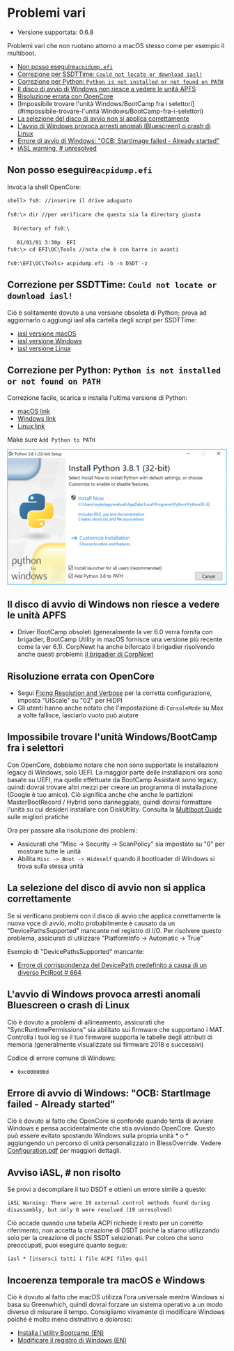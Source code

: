 # Problemi vari

* Versione supportata: 0.6.8

Problemi vari che non ruotano attorno a macOS stesso come per esempio il multiboot.

* [Non posso eseguire`acpidump.efi`](#non-posso-eseguire-acpidump-efi)
* [Correzione per SSDTTime: `Could not locate or download iasl!`](#correzione-per--ssdttime-could-not-locate-or-download-iasl)
* [Correzione per Python: `Python is not installed or not found on PATH`](#correzione-per-python-python-is-not-installed-or-not-found-on-path)
* [Il disco di avvio di Windows non riesce a vedere le unità APFS](#il-disco-di-avvio-di-Windows-non-riesce-a-vedere-le-unità-APFS)
* [Risoluzione errata con OpenCore](#risoluzione-errata-con-OpenCore)
* [Impossibile trovare l'unità Windows/BootCamp fra i selettori](#impossibile-trovare-l'unità Windows/BootCamp-fra-i-selettori)
* [La selezione del disco di avvio non si applica correttamente](#la-selezione-del-disco-di-avvio-non-si-applica-correttamente)
* [L'avvio di Windows provoca arresti anomali (Bluescreen) o crash di Linux](#l'avvio-di-Windows-provoca-arresti-anomali-Bluescreen-o-crash-di-Linux)
* [Errore di avvio di Windows: "OCB: StartImage failed - Already started"](#errore-di-avvio-di-windows:-error-ocb-startimage-failed-already-started)
* [iASL warning, # unresolved](#iasl-warning-unresolved)

## Non posso eseguire`acpidump.efi`

Invoca la shell OpenCore:

```
shell> fs0: //inserire il drive aduguato

fs0:\> dir //per verificare che questa sia la directory giusta

  Directory of fs0:\

   01/01/01 3:30p  EFI
fs0:\> cd EFI\OC\Tools //nota che è con barre in avanti

fs0:\EFI\OC\Tools> acpidump.efi -b -n DSDT -z
```

## Correzione per SSDTTime: `Could not locate or download iasl!`

Ciò è solitamente dovuto a una versione obsoleta di Python; prova ad aggiornarlo o aggiungi iasl alla cartella degli script per SSDTTime:

* [iasl versione macOS ](https://bitbucket.org/RehabMan/acpica/downloads/iasl.zip)
* [iasl versione Windows](https://acpica.org/downloads/binary-tools)
* [iasl versione Linux](http://amdosx.kellynet.nl/iasl.zip)

## Correzione per Python: `Python is not installed or not found on PATH`

Correzione facile, scarica e installa l'ultima versione di Python:

* [macOS link](https://www.python.org/downloads/macos)
* [Windows link](https://www.python.org/downloads/windows/)
* [Linux link](https://www.python.org/downloads/source/)

Make sure `Add Python to PATH`

![](../../images/troubleshooting/troubleshooting-md/python-path.png)

## Il disco di avvio di Windows non riesce a vedere le unità APFS

* Driver BootCamp obsoleti (generalmente la ver 6.0 verrà fornita con brigadier, BootCamp Utility in macOS fornisce una versione più recente come la ver 6.1). CorpNewt ha anche biforcato il brigadier risolvendo anche questi problemi: [Il brigadier di CorpNewt](https://github.com/corpnewt/brigadier)

## Risoluzione errata con OpenCore

* Segui [Fixing Resolution and Verbose](https://dortania.github.io/OpenCore-Post-Install/cosmetic/verbose.html) per la corretta configurazione, imposta "UIScale" su "02" per HiDPI
* Gli utenti hanno anche notato che l'impostazione di `ConsoleMode` su Max a volte fallisce, lasciarlo vuoto può aiutare

## Impossibile trovare l'unità Windows/BootCamp fra i selettori

Con OpenCore, dobbiamo notare che non sono supportate le installazioni legacy di Windows, solo UEFI. La maggior parte delle installazioni ora sono basate su UEFI, ma quelle effettuate da BootCamp Assistant sono legacy, quindi dovrai trovare altri mezzi per creare un programma di installazione (Google è tuo amico). Ciò significa anche che anche le partizioni MasterBootRecord / Hybrid sono danneggiate, quindi dovrai formattare l'unità su cui desideri installare con DiskUtility. Consulta la [Multiboot Guide](https://dortania.github.io/OpenCore-Multiboot/) sulle migliori pratiche

Ora per passare alla risoluzione dei problemi: 

* Assicurati che "Misc -> Security -> ScanPolicy" sia impostato su "0" per mostrare tutte le unità
* Abilita `Misc -> Boot -> Hideself` quando il bootloader di Windows si trova sulla stessa unità

## La selezione del disco di avvio non si applica correttamente

Se si verificano problemi con il disco di avvio che applica correttamente la nuova voce di avvio, molto probabilmente è causato da un "DevicePathsSupported" mancante nel registro di I/O. Per risolvere questo problema, assicurati di utilizzare "PlatformInfo -> Automatic -> True"

Esempio di "DevicePathsSupported" mancante:

* [Errore di corrispondenza del DevicePath predefinito a causa di un diverso PciRoot # 664](https://github.com/acidanthera/bugtracker/issues/664#issuecomment-663873846)

## L'avvio di Windows provoca arresti anomali Bluescreen o crash di Linux

Ciò è dovuto a problemi di allineamento, assicurati che "SyncRuntimePermissions" sia abilitato sui firmware che supportano i MAT. Controlla i tuoi log se il tuo firmware supporta le tabelle degli attributi di memoria (generalmente visualizzate sui firmware 2018 e successivi)

Codice di errore comune di Windows:

* `0xc000000d`

## Errore di avvio di Windows: "OCB: StartImage failed - Already started"

Ciò è dovuto al fatto che OpenCore si confonde quando tenta di avviare Windows e pensa accidentalmente che stia avviando OpenCore. Questo può essere evitato spostando Windows sulla propria unità * o * aggiungendo un percorso di unità personalizzato in BlessOverride. Vedere [Configuration.pdf](https://github.com/acidanthera/OpenCorePkg/blob/master/Docs/Configuration.pdf) per maggiori dettagli.

## Avviso iASL, # non risolto

Se provi a decompilare il tuo DSDT e ottieni un errore simile a questo:

```
iASL Warning: There were 19 external control methods found during disassembly, but only 0 were resolved (19 unresolved)
```

Ciò accade quando una tabella ACPI richiede il resto per un corretto riferimento, non accetta la creazione di DSDT poiché la stiamo utilizzando solo per la creazione di pochi SSDT selezionati. Per coloro che sono preoccupati, puoi eseguire quanto segue:

```
iasl * [insersci tutti i file ACPI files qui]
```

## Incoerenza temporale tra macOS e Windows

Ciò è dovuto al fatto che macOS utilizza l'ora universale mentre Windows si basa su Greenwhich, quindi dovrai forzare un sistema operativo a un modo diverso di misurare il tempo. Consigliamo vivamente di modificare Windows poiché è molto meno distruttivo e doloroso:

* [Installa l'utility Bootcamp (EN)](https://dortania.github.io/OpenCore-Post-Install/multiboot/bootcamp.html)
* [Modificare il registro di Windows (EN)](https://superuser.com/q/494432)
